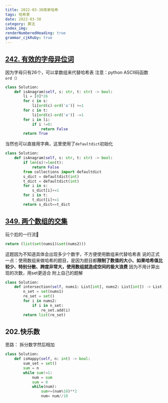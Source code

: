 ```yaml
---
title: 2022-03-30简单哈希
tags: 哈希表
date: 2022-03-30
category: 算法
index_img: 
renderNumberedHeading: true
grammar_cjkRuby: true
---
```

## [242. 有效的字母异位词](https://leetcode-cn.com/problems/valid-anagram/)

因为字母只有26个，可以拿数组来代替哈希表
注意：python ASCII码函数 `ord（）`
``` python
class Solution:
    def isAnagram(self, s: str, t: str) -> bool:
        li = [0]*26
        for c in s:
            li[ord(c)-ord('a')] +=1
        for c in t:
            li[ord(c)-ord('a')] -=1
        for i in li:
            if i !=0:
                return False
        return True
```

当然也可以直接用字典，这里使用了`defaultdict`初始化

``` python
class Solution:
    def isAnagram(self, s: str, t: str) -> bool:
        if len(s)!=len(t):
            return False
        from collections import defaultdict
        s_dict = defaultdict(int)
        t_dict = defaultdict(int)
        for i in s:
            s_dict[i]+=1
        for i in t:
            t_dict[i]+=1
        return s_dict==t_dict
```

## [349. 两个数组的交集](https://leetcode-cn.com/problems/intersection-of-two-arrays/)

玩个尬的一行流🤡

``` python
return (list(set(nums1)&set(nums2)))
```
这题因为不知道具体会出现多少个数字，不方便使用数组来代替哈希表
说的正式一点：使用数组来做哈希的题目，是因为题目都**限制了数值的大小**。**如果哈希值比较少、特别分散、跨度非常大，使用数组就造成空间的极大浪费**
因为不用计算出现的次数，用set更适合
附上自己的题解
``` python
class Solution:
    def intersection(self, nums1: List[int], nums2: List[int]) -> List[int]:
        n_set = set(nums1)
        re_set = set()
        for i in nums2:
            if i in n_set:
                re_set.add(i) 
        return list(re_set)
```
## 202.快乐数
思路：
	拆分数字然后相加
``` python
class Solution:
    def isHappy(self, n: int) -> bool:
        sum_set = set()
        sum = n
        while sum!=1:
            num = sum
            sum = 0
            while(num):
                sum+=(num%10)**2
                num= num//10
```

	